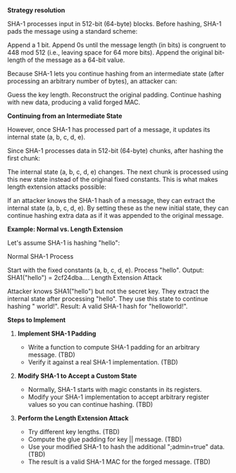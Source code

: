 **Strategy resolution**

SHA-1 processes input in 512-bit (64-byte) blocks. Before hashing, SHA-1 pads the message using a standard scheme:

Append a 1 bit.
Append 0s until the message length (in bits) is congruent to 448 mod 512 (i.e., leaving space for 64 more bits).
Append the original bit-length of the message as a 64-bit value.

Because SHA-1 lets you continue hashing from an intermediate state (after processing an arbitrary number of bytes), an attacker can:

Guess the key length.
Reconstruct the original padding.
Continue hashing with new data, producing a valid forged MAC.

**Continuing from an Intermediate State**

However, once SHA-1 has processed part of a message, it updates its internal state (a, b, c, d, e).

Since SHA-1 processes data in 512-bit (64-byte) chunks, after hashing the first chunk:

The internal state (a, b, c, d, e) changes.
The next chunk is processed using this new state instead of the original fixed constants.
This is what makes length extension attacks possible:

If an attacker knows the SHA-1 hash of a message, they can extract the internal state (a, b, c, d, e).
By setting these as the new initial state, they can continue hashing extra data as if it was appended to the original message.

**Example: Normal vs. Length Extension**

Let's assume SHA-1 is hashing "hello":

Normal SHA-1 Process

Start with the fixed constants (a, b, c, d, e).
Process "hello".
Output: SHA1("hello") = 2cf24dba....
Length Extension Attack

Attacker knows SHA1("hello") but not the secret key.
They extract the internal state after processing "hello".
They use this state to continue hashing " world!".
Result: A valid SHA-1 hash for "hello<glue-padding>world!".

**Steps to Implement**

1. **Implement SHA-1 Padding**

    * Write a function to compute SHA-1 padding for an arbitrary message. (TBD)
    * Verify it against a real SHA-1 implementation. (TBD)

2. **Modify SHA-1 to Accept a Custom State**

    * Normally, SHA-1 starts with magic constants in its registers.
    * Modify your SHA-1 implementation to accept arbitrary register values so you can continue hashing. (TBD)

3. **Perform the Length Extension Attack**

    * Try different key lengths. (TBD)
    * Compute the glue padding for key || message. (TBD)
    * Use your modified SHA-1 to hash the additional ";admin=true" data. (TBD)
    * The result is a valid SHA-1 MAC for the forged message. (TBD)

